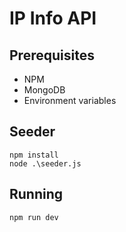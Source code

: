 # IP Info API

## Prerequisites
- NPM
- MongoDB
- Environment variables

## Seeder
```
npm install
node .\seeder.js
```

## Running
```
npm run dev
```
